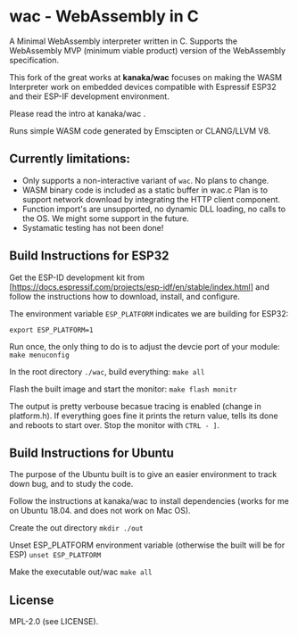 # wac - WebAssembly in C

A Minimal WebAssembly interpreter written in C. Supports the
WebAssembly MVP (minimum viable product) version of the WebAssembly
specification.

This fork of the great works at **kanaka/wac** focuses on making the
WASM Interpreter work on embedded devices compatible with 
Espressif ESP32 and their ESP-IF development environment.

Please read the intro at kanaka/wac .

Runs simple WASM code generated by Emscipten or CLANG/LLVM V8.


## Currently limitations:

* Only supports a non-interactive variant of `wac`. No plans to change.
* WASM binary code is included as a static buffer in wac.c 
  Plan is to support network download by integrating the HTTP client component.
* Function import's are unsupported, no dynamic DLL loading, no calls to the OS.
  We might some support in the future.
* Systamatic testing has not been done!


## Build Instructions for ESP32

Get the ESP-ID development kit from [https://docs.espressif.com/projects/esp-idf/en/stable/index.html] and follow the instructions how to download, install, and configure. 

The environment variable ```ESP_PLATFORM``` indicates we are building for ESP32:

```export ESP_PLATFORM=1```

Run once, the only thing to do is to adjust the devcie port of your module:
```make menuconfig``` 

In the root directory ```./wac```, build everything:
```make all```  

Flash the built image and start the monitor:
```make flash monitr```

The output is pretty verbouse becasue tracing is enabled (change in platform.h). If everything goes fine it prints the return value, tells its done and reboots to start over.
Stop the monitor with ```CTRL - ]```.


## Build Instructions for Ubuntu

The purpose of the Ubuntu built is to give an easier environment to track down bug,
and to study the code.

Follow the instructions at kanaka/wac to install dependencies (works for me on Ubuntu 18.04.
and does not work on Mac OS).

Create the out directory
```mkdir ./out```

Unset ESP_PLATFORM environment variable (otherwise the built will be for ESP)
```unset ESP_PLATFORM```

Make the executable out/wac
```make all```

## License

MPL-2.0 (see LICENSE).
